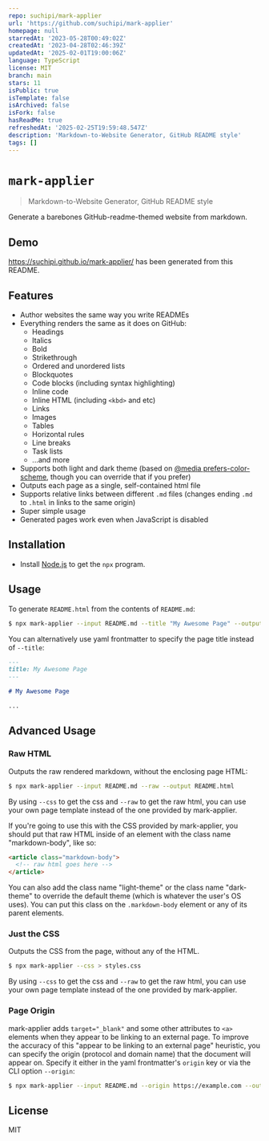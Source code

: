 ```yaml
---
repo: suchipi/mark-applier
url: 'https://github.com/suchipi/mark-applier'
homepage: null
starredAt: '2023-05-28T00:49:02Z'
createdAt: '2023-04-28T02:46:39Z'
updatedAt: '2025-02-01T19:00:06Z'
language: TypeScript
license: MIT
branch: main
stars: 11
isPublic: true
isTemplate: false
isArchived: false
isFork: false
hasReadMe: true
refreshedAt: '2025-02-25T19:59:48.547Z'
description: 'Markdown-to-Website Generator, GitHub README style'
tags: []
---
```


# `mark-applier`

> Markdown-to-Website Generator, GitHub README style

Generate a barebones GitHub-readme-themed website from markdown.

## Demo

https://suchipi.github.io/mark-applier/ has been generated from this README.

## Features

- Author websites the same way you write READMEs
- Everything renders the same as it does on GitHub:
  - Headings
  - Italics
  - Bold
  - Strikethrough
  - Ordered and unordered lists
  - Blockquotes
  - Code blocks (including syntax highlighting)
  - Inline code
  - Inline HTML (including `<kbd>` and etc)
  - Links
  - Images
  - Tables
  - Horizontal rules
  - Line breaks
  - Task lists
  - ...and more
- Supports both light and dark theme (based on [@media prefers-color-scheme](https://developer.mozilla.org/en-US/docs/Web/CSS/@media/prefers-color-scheme), though you can override that if you prefer)
- Outputs each page as a single, self-contained html file
- Supports relative links between different `.md` files (changes ending `.md` to `.html` in links to the same origin)
- Super simple usage
- Generated pages work even when JavaScript is disabled

## Installation

- Install [Node.js](https://nodejs.org/) to get the `npx` program.

## Usage

To generate `README.html` from the contents of `README.md`:

```sh
$ npx mark-applier --input README.md --title "My Awesome Page" --output README.html
```

You can alternatively use yaml frontmatter to specify the page title instead of `--title`:

```markdown
---
title: My Awesome Page
---

# My Awesome Page

...
```

## Advanced Usage

### Raw HTML

Outputs the raw rendered markdown, without the enclosing page HTML:

```sh
$ npx mark-applier --input README.md --raw --output README.html
```

By using `--css` to get the css and `--raw` to get the raw html, you can use your own page template instead of the one provided by mark-applier.

If you're going to use this with the CSS provided by mark-applier, you should put that raw HTML inside of an element with the class name "markdown-body", like so:

```html
<article class="markdown-body">
  <!-- raw html goes here -->
</article>
```

You can also add the class name "light-theme" or the class name "dark-theme" to override the default theme (which is whatever the user's OS uses). You can put this class on the `.markdown-body` element or any of its parent elements.

### Just the CSS

Outputs the CSS from the page, without any of the HTML.

```sh
$ npx mark-applier --css > styles.css
```

By using `--css` to get the css and `--raw` to get the raw html, you can use your own page template instead of the one provided by mark-applier.

### Page Origin

mark-applier adds `target="_blank"` and some other attributes to `<a>` elements when they appear to be linking to an external page. To improve the accuracy of this "appear to be linking to an external page" heuristic, you can specify the origin (protocol and domain name) that the document will appear on. Specify it either in the yaml frontmatter's `origin` key or via the CLI option `--origin`:

```sh
$ npx mark-applier --input README.md --origin https://example.com --output README.html
```

## License

MIT
